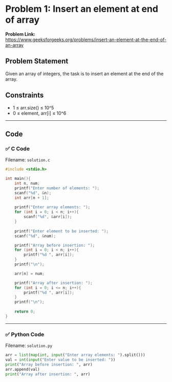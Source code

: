 # Problem 1: Insert an element at end of array

**Problem Link:**  
https://www.geeksforgeeks.org/problems/insert-an-element-at-the-end-of-an-array

## Problem Statement
Given an array of integers, the task is to insert an element at the end of the array.

## Constraints
- 1 ≤ arr.size() ≤ 10^5
- 0 ≤ element, arr[i] ≤ 10^6

---

## Code

### ✅ C Code
Filename: `solution.c`

```c
#include <stdio.h>

int main(){
	int n, num;
	printf("Enter number of elements: ");
	scanf("%d", &n);
	int arr[n + 1];
	
	printf("Enter array elements: ");
	for (int i = 0; i < n; i++){
		scanf("%d", &arr[i]);
	}
	
	printf("Enter element to be inserted: ");
	scanf("%d", &num);

	printf("Array before insertion: ");
	for (int i = 0; i < n; i++){
		printf("%d ", arr[i]);
	}
	printf("\n");

	arr[n] = num;

	printf("Array after insertion: ");
	for (int i = 0; i <= n; i++){
		printf("%d ", arr[i]);
	}
	printf("\n");
	
	return 0;
}
```

---

### ✅ Python Code
Filename: `solution.py`

```python
arr = list(map(int, input("Enter array elements: ").split()))
val = int(input("Enter value to be inserted: "))
print("Array before insertion: ", arr)
arr.append(val)
print("Array after insertion: ", arr)
```
